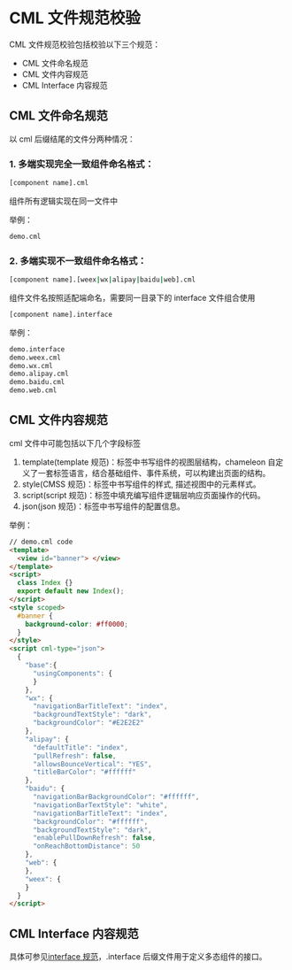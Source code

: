 # CML 文件规范校验

CML 文件规范校验包括校验以下三个规范：

- CML 文件命名规范
- CML 文件内容规范
- CML Interface 内容规范

## CML 文件命名规范

以 cml 后缀结尾的文件分两种情况：

### 1. 多端实现完全一致组件命名格式：

```bash
[component name].cml
```

组件所有逻辑实现在同一文件中

举例：

```bash
demo.cml
```

### 2. 多端实现不一致组件命名格式：

```bash
[component name].[weex|wx|alipay|baidu|web].cml
```

组件文件名按照适配端命名，需要同一目录下的 interface 文件组合使用

```bash
[component name].interface
```

举例：

```bash
demo.interface
demo.weex.cml
demo.wx.cml
demo.alipay.cml
demo.baidu.cml
demo.web.cml
```

## CML 文件内容规范

cml 文件中可能包括以下几个字段标签

1. template(template 规范)：标签中书写组件的视图层结构，chameleon 自定义了一套标签语言，结合基础组件、事件系统，可以构建出页面的结构。
1. style(CMSS 规范)：标签中书写组件的样式, 描述视图中的元素样式。
1. script(script 规范)：标签中填充编写组件逻辑层响应页面操作的代码。
1. json(json 规范)：标签中书写组件的配置信息。

举例：

```html
// demo.cml code
<template>
  <view id="banner"> </view>
</template>
<script>
  class Index {}
  export default new Index();
</script>
<style scoped>
  #banner {
    background-color: #ff0000;
  }
</style>
<script cml-type="json">
  {
    "base":{
      "usingComponents": {
      }
    },
    "wx": {
      "navigationBarTitleText": "index",
      "backgroundTextStyle": "dark",
      "backgroundColor": "#E2E2E2"
    },
    "alipay": {
      "defaultTitle": "index",
      "pullRefresh": false,
      "allowsBounceVertical": "YES",
      "titleBarColor": "#ffffff"
    },
    "baidu": {
      "navigationBarBackgroundColor": "#ffffff",
      "navigationBarTextStyle": "white",
      "navigationBarTitleText": "index",
      "backgroundColor": "#ffffff",
      "backgroundTextStyle": "dark",
      "enablePullDownRefresh": false,
      "onReachBottomDistance": 50
    },
    "web": {
    },
    "weex": {
    }
  }
</script>
```

## CML Interface 内容规范

具体可参见[interface 规范](./standards/cml-interface.html)，.interface 后缀文件用于定义多态组件的接口。
